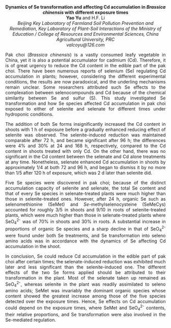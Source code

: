 <center><strong>Dynamics of Se transformation and affecting Cd accumulation in <i>Brassica chinensis</i> with different exposure times</strong>

<center><strong>Yao Yu</strong> and H.F. Li

<center><i>Beijing Key Laboratory of Farmland Soil Pollution Prevention and Remediation, Key Laboratory of Plant-Soil Interactions of the Ministry
of Education / College of Resources and Environmental Sciences, China Agricultural University, PRC</i> 

<center><i>valcoyu@126.com</i> 

<p style="text-align:justify">Pak choi (<i>Brassica chinensis</i>) is a vastly consumed leafy vegetable in
China, yet it is also a potential accumulator for cadmium (Cd).
Therefore, it is of great urgency to reduce the Cd content in the edible
part of the pak choi. There have been numerous reports of selenium (Se)
regulating Cd accumulation in plants; however, considering the different
experimental conditions, the results are now paradoxical, and the
underling mechanisms remain unclear. Some researchers attributed such Se
effects to the complexation between selenocompounds and Cd because of
the chemical similarity between Se and sulfur (S). This study
investigated Se transformation and how Se species affected Cd
accumulation in pak choi exposed to either of selenite and selenate for
different times under hydroponic conditions.

<p style="text-align:justify">The addition of both Se forms insignificantly increased the Cd content
in shoots with 1 h of exposure before a gradually enhanced reducing
effect of selenite was observed. The selenite-induced reduction was
maintained comparable after 72 h, and became significant after 96 h; the
differences were 4% and 30% at 24 and 168 h, respectively, compared to
the Cd content in shoots treated with only Cd. On the other hand, there
was no significant in the Cd content between the selenate and Cd alone
treatments at any time. Nonetheless, selenate enhanced Cd accumulation
in shoots by approximately 1/4 at both 72 and 96 h, and began to dismiss
it by no more than 1/5 after 120 h of exposure, which was 2 d later than
selenite did.

<p style="text-align:justify">Five Se species were discovered in pak choi; because of the distinct
accumulation capacity of selenite and selenate, the total Se content and
that of every Se species in selenate-treated plants were much higher
than those in selenite-treated ones. However, after 24 h, organic Se
such as selenomethionine (SeMet) and <i>Se</i>-methylselenocysteine (SeMeCys)
accounted for roughly 3/5 in shoots and 9/10 in roots of
selenite-treated plants, which were much higher than those in
selenate-treated plants where SeO<sub>4</sub><sup>2-</sup> was of 70% in shoots and 30% in
roots. A substantial increase in proportions of organic Se species and a
sharp decline in that of SeO<sub>4</sub><sup>2-</sup> were found under both Se treatments,
and Se transformation into seleno amino acids was in accordance with the
dynamics of Se affecting Cd accumulation in the shoot.

<p style="text-align:justify">In conclusion, Se could reduce Cd accumulation in the edible part of pak
choi after certain times; the selenate-induced reduction was exhibited
much later and less significant than the selenite-induced one. The
different effects of the two Se forms applied should be attributed to
their transformation in the plant. Most of the selenate taken up
remained as SeO<sub>4</sub><sup>2-</sup>, whereas selenite in the plant was readily
assimilated to seleno amino acids; SeMet was invariably the dominant
organic species whose content showed the greatest increase among those
of the five species detected over the exposure times. Hence, Se effects
on Cd accumulation could depend on the exposure times, where SeMet and
SeO<sub>4</sub><sup>2­-</sup> contents, their relative proportions, and Se transformation
were also involved in the Se-mediated regulation.
